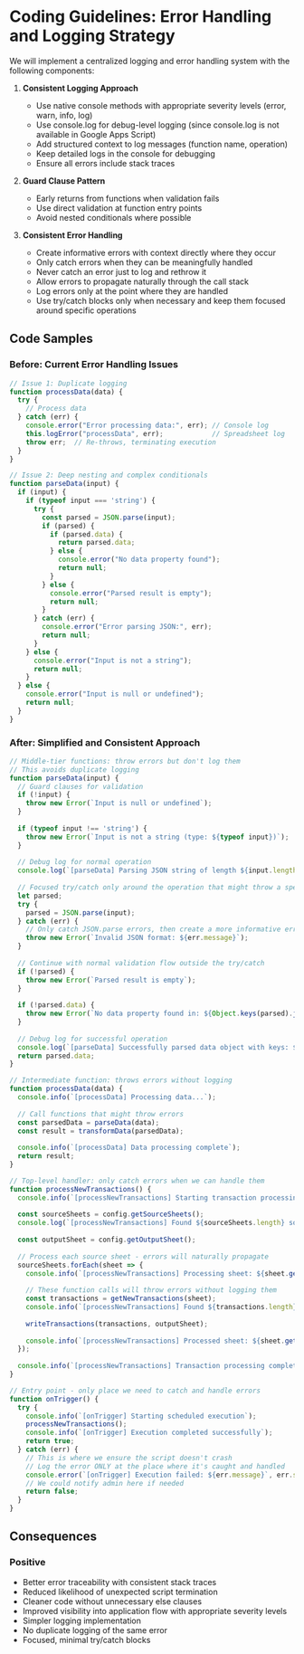 # Coding Guidelines: Error Handling and Logging Strategy

We will implement a centralized logging and error handling system with the following components:

1. **Consistent Logging Approach**
   - Use native console methods with appropriate severity levels (error, warn, info, log)
   - Use console.log for debug-level logging (since console.log is not available in Google Apps Script)
   - Add structured context to log messages (function name, operation)
   - Keep detailed logs in the console for debugging
   - Ensure all errors include stack traces

2. **Guard Clause Pattern**
   - Early returns from functions when validation fails
   - Use direct validation at function entry points
   - Avoid nested conditionals where possible

3. **Consistent Error Handling**
   - Create informative errors with context directly where they occur
   - Only catch errors when they can be meaningfully handled
   - Never catch an error just to log and rethrow it
   - Allow errors to propagate naturally through the call stack
   - Log errors only at the point where they are handled
   - Use try/catch blocks only when necessary and keep them focused around specific operations

## Code Samples

### Before: Current Error Handling Issues

```javascript
// Issue 1: Duplicate logging
function processData(data) {
  try {
    // Process data
  } catch (err) {
    console.error("Error processing data:", err); // Console log
    this.logError("processData", err);            // Spreadsheet log
    throw err;  // Re-throws, terminating execution
  }
}

// Issue 2: Deep nesting and complex conditionals
function parseData(input) {
  if (input) {
    if (typeof input === 'string') {
      try {
        const parsed = JSON.parse(input);
        if (parsed) {
          if (parsed.data) {
            return parsed.data;
          } else {
            console.error("No data property found");
            return null;
          }
        } else {
          console.error("Parsed result is empty");
          return null;
        }
      } catch (err) {
        console.error("Error parsing JSON:", err);
        return null;
      }
    } else {
      console.error("Input is not a string");
      return null;
    }
  } else {
    console.error("Input is null or undefined");
    return null;
  }
}
```

### After: Simplified and Consistent Approach

```javascript
// Middle-tier functions: throw errors but don't log them
// This avoids duplicate logging
function parseData(input) {
  // Guard clauses for validation
  if (!input) {
    throw new Error(`Input is null or undefined`);
  }
  
  if (typeof input !== 'string') {
    throw new Error(`Input is not a string (type: ${typeof input})`);
  }
  
  // Debug log for normal operation
  console.log(`[parseData] Parsing JSON string of length ${input.length}`);
  
  // Focused try/catch only around the operation that might throw a specific error
  let parsed;
  try {
    parsed = JSON.parse(input);
  } catch (err) {
    // Only catch JSON.parse errors, then create a more informative error
    throw new Error(`Invalid JSON format: ${err.message}`);
  }
  
  // Continue with normal validation flow outside the try/catch
  if (!parsed) {
    throw new Error(`Parsed result is empty`);
  }
  
  if (!parsed.data) {
    throw new Error(`No data property found in: ${Object.keys(parsed).join(', ')}`);
  }
  
  // Debug log for successful operation
  console.log(`[parseData] Successfully parsed data object with keys: ${Object.keys(parsed.data).join(', ')}`);
  return parsed.data;
}

// Intermediate function: throws errors without logging
function processData(data) {
  console.info(`[processData] Processing data...`);
  
  // Call functions that might throw errors
  const parsedData = parseData(data);
  const result = transformData(parsedData);
  
  console.info(`[processData] Data processing complete`);
  return result;
}

// Top-level handler: only catch errors when we can handle them
function processNewTransactions() {
  console.info(`[processNewTransactions] Starting transaction processing`);
  
  const sourceSheets = config.getSourceSheets();
  console.log(`[processNewTransactions] Found ${sourceSheets.length} source sheets to process`);
  
  const outputSheet = config.getOutputSheet();
  
  // Process each source sheet - errors will naturally propagate
  sourceSheets.forEach(sheet => {
    console.info(`[processNewTransactions] Processing sheet: ${sheet.getName()}`);
    
    // These function calls will throw errors without logging them
    const transactions = getNewTransactions(sheet);
    console.info(`[processNewTransactions] Found ${transactions.length} transactions in ${sheet.getName()}`);
    
    writeTransactions(transactions, outputSheet);
    
    console.info(`[processNewTransactions] Processed sheet: ${sheet.getName()}`);
  });
  
  console.info(`[processNewTransactions] Transaction processing complete`);
}

// Entry point - only place we need to catch and handle errors
function onTrigger() {
  try {
    console.info(`[onTrigger] Starting scheduled execution`);
    processNewTransactions();
    console.info(`[onTrigger] Execution completed successfully`);
    return true;
  } catch (err) {
    // This is where we ensure the script doesn't crash
    // Log the error ONLY at the place where it's caught and handled
    console.error(`[onTrigger] Execution failed: ${err.message}`, err.stack);
    // We could notify admin here if needed
    return false;
  }
}
```

## Consequences

### Positive
- Better error traceability with consistent stack traces
- Reduced likelihood of unexpected script termination
- Cleaner code without unnecessary else clauses
- Improved visibility into application flow with appropriate severity levels
- Simpler logging implementation
- No duplicate logging of the same error
- Focused, minimal try/catch blocks
